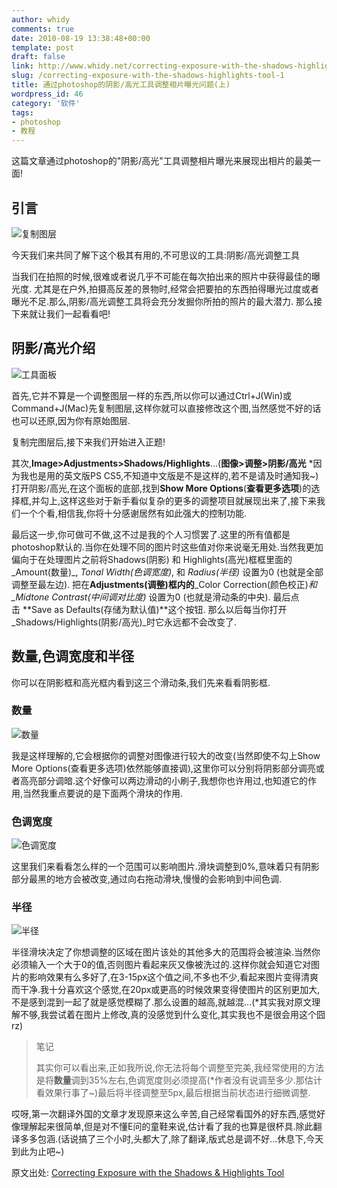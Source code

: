 ```yaml
---
author: whidy
comments: true
date: 2010-08-19 13:38:48+00:00
template: post
draft: false
link: http://www.whidy.net/correcting-exposure-with-the-shadows-highlights-tool-1.html
slug: /correcting-exposure-with-the-shadows-highlights-tool-1
title: 通过photoshop的阴影/高光工具调整相片曝光问题(上)
wordpress_id: 46
category: '软件'
tags:
- photoshop
- 教程
---
```


这篇文章通过photoshop的"阴影/高光"工具调整相片曝光来展现出相片的最美一面!


## 引言




![复制图层](http://www.tutorial9.net/wp-content/uploads/2010/08/ctrl+j.gif)


今天我们来共同了解下这个极其有用的,不可思议的工具:阴影/高光调整工具

当我们在拍照的时候,很难或者说几乎不可能在每次拍出来的照片中获得最佳的曝光度. 尤其是在户外,拍摄高反差的景物时,经常会把要拍的东西拍得曝光过度或者曝光不足.那么,阴影/高光调整工具将会充分发掘你所拍的照片的最大潜力.
那么接下来就让我们一起看看吧!


## 阴影/高光介绍




![工具面板](http://www.tutorial9.net/wp-content/uploads/2010/08/sh.gif)


首先,它并不算是一个调整图层一样的东西,所以你可以通过Ctrl+J(Win)或Command+J(Mac)先复制图层,这样你就可以直接修改这个图,当然感觉不好的话也可以还原,因为你有原始图层.

复制完图层后,接下来我们开始进入正题!

其次,**Image>Adjustments>Shadows/Highlights**…(**图像>调整>阴影/高光** *因为我也是用的英文版PS CS5,不知道中文版是不是这样的,若不是请及时通知我~)打开阴影/高光,在这个面板的底部,找到**Show More Options**(**查看更多选项**)的选择框,并勾上,这样这些对于新手看似复杂的更多的调整项目就展现出来了,接下来我们一个个看,相信我,你将十分感谢居然有如此强大的控制功能.

最后这一步,你可做可不做,这不过是我的个人习惯罢了.这里的所有值都是photoshop默认的.当你在处理不同的图片时这些值对你来说毫无用处.当然我更加偏向于在处理图片之前将Shadows(阴影) 和 Highlights(高光)框框里面的_Amount(数量)_, _Tonal Width(色调宽度)_, 和 _Radius(半径)_ 设置为0 (也就是全部调整至最左边). 把在**Adjustments(调整)框内的**_Color Correction(颜色校正)_和_Midtone Contrast(中间调对比度)_ 设置为0 (也就是滑动条的中央). 最后点击 **Save as Defaults(存储为默认值)**这个按钮. 那么以后每当你打开_Shadows/Highlights(阴影/高光)_时它永远都不会改变了.


## 数量,色调宽度和半径


你可以在阴影框和高光框内看到这三个滑动条,我们先来看看阴影框.


### 数量




![数量](http://www.tutorial9.net/wp-content/uploads/2010/08/s1.gif)


我是这样理解的,它会根据你的调整对图像进行较大的改变(当然即使不勾上Show More Options(查看更多选项)依然能够直接调),这里你可以分别将阴影部分调亮或者高亮部分调暗.这个好像可以两边滑动的小刷子,我想你也许用过,也知道它的作用,当然我重点要说的是下面两个滑块的作用.


### 色调宽度




![色调宽度](http://www.tutorial9.net/wp-content/uploads/2010/08/s2.gif)


这里我们来看看怎么样的一个范围可以影响图片.滑块调整到0%,意味着只有阴影部分最黑的地方会被改变,通过向右拖动滑块,慢慢的会影响到中间色调.


### 半径




![半径](http://www.tutorial9.net/wp-content/uploads/2010/08/s3.gif)


半径滑块决定了你想调整的区域在图片该处的其他多大的范围将会被渲染.当然你必须输入一个大于0的值,否则图片看起来灰又像被洗过的.这样你就会知道它对图片的影响效果有么多好了,在3-15px这个值之间,不多也不少,看起来图片变得清爽而干净.我十分喜欢这个感觉,在20px或更高的时候效果变得使图片的区别更加大,不是感到混到一起了就是感觉模糊了.那么设置的越高,就越混...(*其实我对原文理解不够,我尝试着在图片上修改,真的没感觉到什么变化,其实我也不是很会用这个囧rz)


<blockquote>笔记

其实你可以看出来,正如我所说,你无法将每个调整至完美,我经常使用的方法是将**数量**调到35%左右,色调宽度则必须提高(*作者没有说调至多少.那估计看效果行事了~)最后将半径调整至5px,最后根据当前状态进行细微调整.</blockquote>


哎呀,第一次翻译外国的文章才发现原来这么辛苦,自己经常看国外的好东西,感觉好像理解起来很简单,但是对不懂E问的童鞋来说,估计看了我的也算是很杯具.除此翻译多多包涵.(话说搞了三个小时,头都大了,除了翻译,版式总是调不好...休息下,今天到此为止吧~)

原文出处: [Correcting Exposure with the Shadows & Highlights Tool](http://www.tutorial9.net/photoshop/correcting-exposure-with-the-shadows-highlights-tool/)
